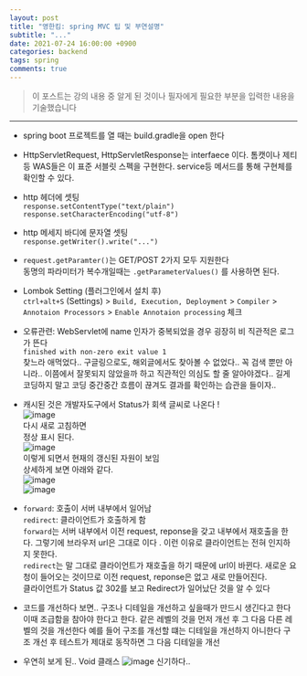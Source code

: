 ```yaml
---
layout: post
title: "영한킴: spring MVC 팁 및 부연설명"
subtitle: "..."
date: 2021-07-24 16:00:00 +0900
categories: backend
tags: spring
comments: true
---
```


> 이 포스트는 강의 내용 중 알게 된 것이나
> 필자에게 필요한 부분을 입력한 내용을 기술했습니다

---

- spring boot 프로젝트를 열 때는 build.gradle을 open 한다

- HttpServletRequest, HttpServletResponse는 interfaece 이다. 톰캣이나 제티 등 WAS들은 이 표준 서블릿 스펙을 구현한다. service등 메서드를 통해 구현체를 확인할 수 있다.

- http 헤더에 셋팅  
  `response.setContentType("text/plain")`  
  `response.setCharacterEncoding("utf-8")`

- http 메세지 바디에 문자열 셋팅  
  `response.getWriter().write("...")`

- `request.getParamter()`는 GET/POST 2가지 모두 지원한다  
  동명의 파라미터가 복수개일때는 `.getParameterValues()` 를 사용하면 된다.

- Lombok Setting (플러그인에서 설치 후)  
  `ctrl+alt+S` (Settings) > `Build, Execution, Deployment` > `Compiler` > `Annotaion Processors` > `Enable Annotaion processing` 체크

- 오류관련: WebServlet에 name 인자가 중복되었을 경우 굉장히 비 직관적은 로그가 뜬다  
  `finished with non-zero exit value 1`  
  찾느라 애먹었다.. 구글링으로도, 해외글에서도 찾아볼 수 없었다..
  꼭 검색 뿐만 아니라.. 이쯤에서 잘못되지 않았을까 하고 직관적인 의심도 할 줄 알아야겠다..
  길게 코딩하지 말고 코딩 중간중간 흐름이 끊겨도 결과를 확인하는 습관을 들이자..

- 캐시된 것은 개발자도구에서 Status가 회색 글씨로 나온다 !  
  ![image](https://user-images.githubusercontent.com/66164361/126886435-13d66bf9-4e3b-41a6-bb74-111f7164267c.png)  
  다시 새로 고침하면  
  정상 표시 된다.  
  ![image](https://user-images.githubusercontent.com/66164361/126886454-8c2d1240-7bac-4f75-8170-69fcb062272d.png)  
  이렇게 되면서 현재의 갱신된 자원이 보임  
  상세하게 보면 아래와 같다.  
  ![image](https://user-images.githubusercontent.com/66164361/126886813-653a0f77-751b-4024-a415-e14f2520a02a.png)  
  ![image](https://user-images.githubusercontent.com/66164361/126886822-0eb58334-4a19-4144-b9d8-9c9a4f7eccf7.png)

- `forward`: 호출이 서버 내부에서 일어남  
  `redirect`: 클라이언트가 호출하게 함  
  `forward`는 서버 내부에서 이전 request, reponse을 갖고 내부에서 재호출을 한다. 그렇기에 브라우저 url은 그대로 이다 . 이런 이유로 클라이언트는 전혀 인지하지 못한다.  
  `redirect`는 말 그대로 클라이언트가 재호출을 하기 때문에 url이 바뀐다. 새로운 요청이 들어오는 것이므로 이전 request, reponse은 없고 새로 만들어진다.  
  클라이언트가 Status 값 302를 보고 Redirect가 일어났단 것을 알 수 있다

- 코드를 개선하다 보면.. 구조나 디테일을 개선하고 싶을때가 만드시 생긴다고 한다  
  이때 조급함을 참아야 한다고 한다. 같은 레벨의 것을 먼저 개선 후 그 다음 다른 레벨의 것을 개선한다
  예를 들어 구조를 개선할 떄는 디테일을 개선하지 아니한다
  구조 개선 후 테스트가 제대로 동작하면 그 다음 디테일을 개선

- 우연히 보게 된.. Void 클래스
  ![image](https://user-images.githubusercontent.com/66164361/127171137-0e1e40e0-cc3f-43c2-9540-c5a04187bc2f.png)
  신기하다..
